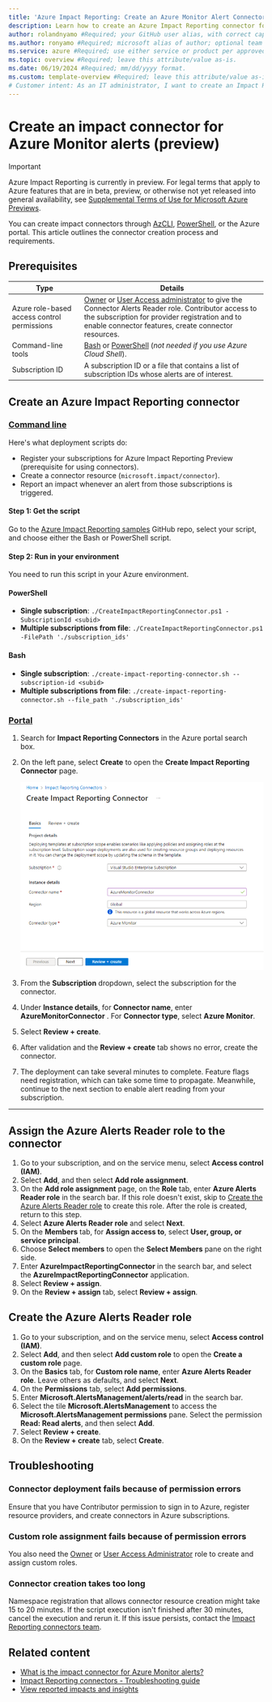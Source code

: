 ```yaml
---
title: 'Azure Impact Reporting: Create an Azure Monitor Alert Connector' #Required; page title is displayed in search results. Include the brand.
description: Learn how to create an Azure Impact Reporting connector for Azure Monitor alerts. #Required; article description that is displayed in search results. 
author: rolandnyamo #Required; your GitHub user alias, with correct capitalization.
ms.author: ronyamo #Required; microsoft alias of author; optional team alias.
ms.service: azure #Required; use either service or product per approved list. 
ms.topic: overview #Required; leave this attribute/value as-is.
ms.date: 06/19/2024 #Required; mm/dd/yyyy format.
ms.custom: template-overview #Required; leave this attribute/value as-is.
# Customer intent: As an IT administrator, I want to create an Impact Reporting connector for Azure Monitor Alerts, so that I can efficiently manage and report on alerts across my Azure subscriptions.
---
```


# Create an impact connector for Azure Monitor alerts (preview)

> [!IMPORTANT]
> Azure Impact Reporting is currently in preview. For legal terms that apply to Azure features that are in beta, preview, or otherwise not yet released into general availability, see [Supplemental Terms of Use for Microsoft Azure Previews](https://azure.microsoft.com/support/legal/preview-supplemental-terms/).

You can create impact connectors through [AzCLI](/cli/azure), [PowerShell](/powershell/azure), or the Azure portal. This article outlines the connector creation process and requirements.

## Prerequisites

| Type     | Details      |
| ------------- | ------------- |
| Azure role-based access control permissions | [Owner](/azure/role-based-access-control/built-in-roles#owner) or [User Access administrator](/azure/role-based-access-control/built-in-roles#user-access-administrator) to give the Connector Alerts Reader role. Contributor access to the subscription for provider registration and to enable connector features, create connector resources. |
| Command-line tools | [Bash](/cli/azure) or [PowerShell](/powershell/azure) (*not needed if you use Azure Cloud Shell*).|
| Subscription ID| A subscription ID or a file that contains a list of subscription IDs whose alerts are of interest.|

## Create an Azure Impact Reporting connector

### [Command line](#tab/cli/)

Here's what deployment scripts do:

* Register your subscriptions for Azure Impact Reporting Preview (prerequisite for using connectors).
* Create a connector resource (`microsoft.impact/connector`).
* Report an impact whenever an alert from those subscriptions is triggered.

#### Step 1: Get the script

Go to the [Azure Impact Reporting samples](https://github.com/Azure/impact-reporting-samples/tree/main/Onboarding/Connector/Azure%20Monitor%20Connector/Scripts) GitHub repo, select your script, and choose either the Bash or PowerShell script.

#### Step 2: Run in your environment

You need to run this script in your Azure environment.

#### PowerShell

* **Single subscription**: `./CreateImpactReportingConnector.ps1 -SubscriptionId <subid>`
* **Multiple subscriptions from file**: `./CreateImpactReportingConnector.ps1 -FilePath './subscription_ids'`

#### Bash

* **Single subscription**: `./create-impact-reporting-connector.sh --subscription-id <subid>`
* **Multiple subscriptions from file**: `./create-impact-reporting-connector.sh --file_path './subscription_ids'`

### [Portal](#tab/portal/)

1. Search for **Impact Reporting Connectors** in the Azure portal search box.
1. On the left pane, select **Create** to open the **Create Impact Reporting Connector** page.

    ![Screenshot that shows the Create Impact Reporting Connector page.](images/create-connector.png)

1. From the **Subscription** dropdown, select the subscription for the connector.
1. Under **Instance details**, for **Connector name**, enter **AzureMonitorConnector** . For **Connector type**, select **Azure Monitor**.
1. Select **Review + create**.
1. After validation and the **Review + create** tab shows no error, create the connector.
1. The deployment can take several minutes to complete. Feature flags need registration, which can take some time to propagate. Meanwhile, continue to the next section to enable alert reading from your subscription.

---

## Assign the Azure Alerts Reader role to the connector

1. Go to your subscription, and on the service menu, select **Access control (IAM)**.
1. Select **Add**, and then select **Add role assignment**.
1. On the **Add role assignment** page, on the **Role** tab, enter **Azure Alerts Reader role** in the search bar. If this role doesn't exist, skip to [Create the Azure Alerts Reader role](#create-the-azure-alerts-reader-role) to create this role. After the role is created, return to this step.
1. Select **Azure Alerts Reader role** and select **Next**.
1. On the **Members** tab, for **Assign access to**, select **User, group, or service principal**.
1. Choose **Select members** to open the **Select Members** pane on the right side.
1. Enter **AzureImpactReportingConnector** in the search bar, and select the **AzureImpactReportingConnector** application.
1. Select **Review + assign**.
1. On the **Review + assign** tab, select **Review + assign**.

## Create the Azure Alerts Reader role

1. Go to your subscription, and on the service menu, select **Access control (IAM)**.
1. Select **Add**, and then select **Add custom role** to open the **Create a custom role** page.
1. On the **Basics** tab, for **Custom role name**, enter **Azure Alerts Reader role**. Leave others as defaults, and select **Next**.
1. On the **Permissions** tab, select **Add permissions**.
1. Enter **Microsoft.AlertsManagement/alerts/read** in the search bar.
1. Select the tile **Microsoft.AlertsManagement** to access the **Microsoft.AlertsManagement permissions** pane. Select the permission **Read: Read alerts**, and then select **Add**.
1. Select **Review + create**.
1. On the **Review + create** tab, select **Create**.

## Troubleshooting

### Connector deployment fails because of permission errors

Ensure that you have Contributor permission to sign in to Azure, register resource providers, and create connectors in Azure subscriptions.

### Custom role assignment fails because of permission errors

You also need the [Owner](/azure/role-based-access-control/built-in-roles#owner) or [User Access Administrator](/azure/role-based-access-control/built-in-roles#user-access-administrator) role to create and assign custom roles.

### Connector creation takes too long

Namespace registration that allows connector resource creation might take 15 to 20 minutes. If the script execution isn't finished after 30 minutes, cancel the execution and rerun it. If this issue persists, contact the [Impact Reporting connectors team](mailto:impactrp-preview@microsoft.com).

## Related content

* [What is the impact connector for Azure Monitor alerts?](azure-monitor-connector.md)
* [Impact Reporting connectors - Troubleshooting guide](connectors-troubleshooting-guide.md)
* [View reported impacts and insights](view-impact-insights.md)